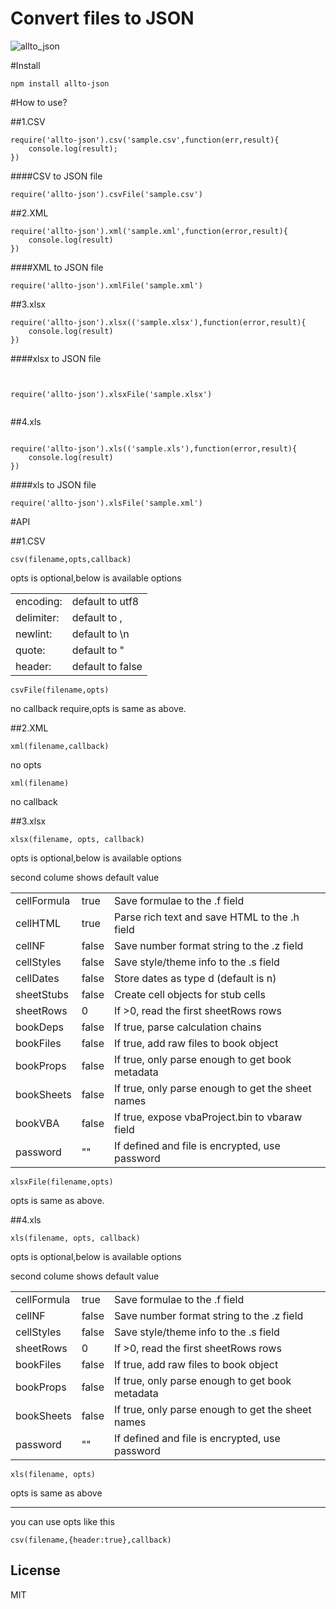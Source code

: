 # Convert files to JSON


![allto_json](https://cloud.githubusercontent.com/assets/11001914/15138634/bc965fa4-16c3-11e6-8c26-b312165714ac.gif)


#Install

```
npm install allto-json
```
#How to use?

##1.CSV
```
require('allto-json').csv('sample.csv',function(err,result){
	console.log(result);
})
```


####CSV to JSON file
```
require('allto-json').csvFile('sample.csv')

```
##2.XML
```
require('allto-json').xml('sample.xml',function(error,result){
	console.log(result)
})
```
####XML to JSON file
```
require('allto-json').xmlFile('sample.xml')
```


##3.xlsx
```
require('allto-json').xlsx(('sample.xlsx'),function(error,result){
	console.log(result)
})

```
####xlsx to JSON file
```


require('allto-json').xlsxFile('sample.xlsx')


```
##4.xls 
```

require('allto-json').xls(('sample.xls'),function(error,result){
	console.log(result)
})

```


####xls to JSON file
```
require('allto-json').xlsFile('sample.xml')

```

#API

##1.CSV
```
csv(filename,opts,callback)
```
opts is optional,below is available options

|          |                 |
|----------|-----------------|
|encoding: |default to utf8  |
|delimiter:|default to ,     |
|newlint:  |default to \n    |
|quote:    |default to \"    |
|header:   | default to false|

```
csvFile(filename,opts)
```
no callback require,opts is same as above.

##2.XML
```
xml(filename,callback)
```
no opts
```
xml(filename)
```
no callback

##3.xlsx
```
xlsx(filename, opts, callback)
```
opts is optional,below is available options

second colume shows default value

|          |      |           |
|----------|-----|------------|
| cellFormula|	true|	Save formulae to the .f field |
|cellHTML|	true|	Parse rich text and save HTML to the .h field|
| cellNF|	false|	Save number format string to the .z field|
| cellStyles|	false|	Save style/theme info to the .s field|
| cellDates|	false|	Store dates as type d (default is n) |
|sheetStubs|	false|	Create cell objects for stub cells|
|sheetRows|	0|	If >0, read the first sheetRows rows |
| bookDeps|	false|	If true, parse calculation chains|
| bookFiles|	false|	If true, add raw files to book object |
| bookProps|	false|	If true, only parse enough to get book metadata |
| bookSheets|	false|	If true, only parse enough to get the sheet names|
| bookVBA|	false|	If true, expose vbaProject.bin to vbaraw field |
|password|	""|	If defined and file is encrypted, use password |


```
xlsxFile(filename,opts)
```
opts is same as above.

##4.xls

```
xls(filename, opts, callback)
```
opts is optional,below is available options

second colume shows default value

|          |      |           |
|----------|-----|------------|
| cellFormula|	true|	Save formulae to the .f field |
| cellNF|	false|	Save number format string to the .z field|
| cellStyles|	false|	Save style/theme info to the .s field|
| sheetRows|	0|	If >0, read the first sheetRows rows |
|bookFiles|	false|	If true, add raw files to book object |
| bookProps|	false|	If true, only parse enough to get book metadata |
|bookSheets|	false|	If true, only parse enough to get the sheet names|
| password|	""|	If defined and file is encrypted, use password |


```
xls(filename, opts)
```
opts is same as above



-----
you can use opts like this
```
csv(filename,{header:true},callback)
```


## License

MIT 
